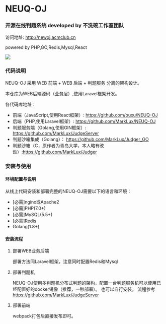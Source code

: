 # NEUQ-OJ

### 开源在线判题系统 developed by 不洗碗工作室团队

访问地址: http://newoj.acmclub.cn

powered by PHP,GO,Redis,Mysql,React

![](http://of1deuret.bkt.clouddn.com/17-10-17/79411594.jpg)

### 代码说明

NEUQ-OJ 采用 WEB 前端 + WEB 后端 + 判题服务 分离的架构设计。

本仓库为WEB后端源码（业务层）,使用Laravel框架开发。

各代码库地址：

* 前端（JavaScript,使用React框架）: https://github.com/ouxu/NEUQ-OJ
* 后端（PHP,使用Laravel框架）: https://github.com/MarkLux/NEUQ-OJ
* 判题服务端（Golang,使用GIN框架）: https://github.com/MarkLux/JudgeServer
* 判题沙箱集成（Golang）： https://github.com/MarkLux/Judger_GO
* 判题沙箱（C，原作者为青岛大学，本人略有改动）:https://github.com/MarkLux/Judger

### 安装与使用

#### 环境配置与说明

从线上代码安装和部署完整的NEUQ-OJ需要以下的语言和环境：

* [必需]nginx或Apache2
* [必需]PHP(7.0+)
* [必需]MySQL(5.5+)
* [必需]Redis
* Golang(1.8+)

#### 安装流程

1. 部署WEB业务后端
   
   部署方法同Laravel框架，注意同时配置Redis和Mysql
 
2. 部署判题机

   NEUQ-OJ使用多判题机分布式判题的架构，配置一台判题服务机可以使用已经配置好的docker镜像（推荐，一秒部署）。
   也可以自行安装。
   流程参考 https://github.com/MarkLux/JudgeServer
   
3. 部署前端

   webpack打包后直接发布即可。
